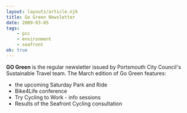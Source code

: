 ```yaml
---
layout: layouts/article.njk
title: Go Green Newsletter
date: 2009-03-05
tags:
    - pcc
    - environment
    - seafront
ok: true
---
```


**GO Green** is the regular newsletter issued by Portsmouth City Council's Sustainable Travel team. The March edition of Go Green features:

* the upcoming Saturday Park and Ride
* Bike4Life conference
* Try Cycling to Work - info sessions
* Results of the Seafront Cycling consultation
